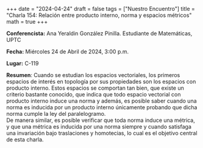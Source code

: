 +++
date  = "2024-04-24"
draft = false
tags  = ["Nuestro Encuentro"]
title = "Charla 154: Relación entre producto interno, norma y espacios métricos"
math  = true
+++

**Conferencista:** Ana Yeraldin González Pinilla. Estudiante de Matemáticas, UPTC

**Fecha:** Miércoles 24 de Abril de 2024, 3:00 p.m.

**Lugar:** C-119

**Resumen**: Cuando se estudian los espacios vectoriales, los primeros espacios de interés en topología por sus propiedades son los espacios con producto interno. Estos espacios se comportan tan bien, que existe un criterio bastante conocido, que indica que todo espacio vectorial con producto interno induce una norma y además, es posible saber cuando una norma es inducida por un producto interno únicamente probando que dicha norma cumple la ley del paralelogramo. <br> De manera similar, es posible verificar que toda norma induce una métrica, y que una métrica es inducida por una norma siempre y cuando satisfaga una invariación bajo traslaciones y homotecias, lo cual es el objetivo central de esta charla.

